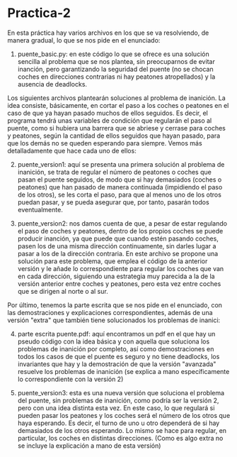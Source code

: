 # Practica-2
En esta práctica hay varios archivos en los que se va resolviendo, de manera gradual, lo que se nos pide en el enunciado:

1. puente_basic.py: en este código lo que se ofrece es una solución sencilla al problema que se nos plantea, sin preocuparnos de evitar inanción, pero 
garantizando la seguridad del puente (no se chocan coches en direcciones contrarias ni hay peatones atropellados) y la ausencia de deadlocks.

Los siguientes archivos plantearán soluciones al problema de inanición. La idea consiste, básicamente, en cortar el paso a los coches o peatones en el
caso de que ya hayan pasado muchos de ellos seguidos. Es decir, el programa tendrá unas variables de condición que regularán el paso al puente, como
si hubiera una barrera que se abriese y cerrase para coches y peatones, según la cantidad de ellos seguidos que hayan pasado, para que los demás no se 
queden esperando para siempre. Vemos más detalladamente que hace cada uno de ellos:

2. puente_version1: aquí se presenta una primera solución al problema de inanición, se trata de regular el número de peatones o coches que pasan el puente 
seguidos, de modo que si hay demasiados (coches o peatones) que han pasado de manera continuada (impidiendo el paso de los otros), se les corta el paso, 
para que al menos uno de los otros puedan pasar, y se pueda asegurar que, por tanto, pasarán todos eventualmente.

3. puente_version2: nos damos cuenta de que, a pesar de estar regulando el paso de coches y peatones, dentro de los propios coches se puede producir 
inanción, ya que puede que cuando estén pasando coches, pasen los de una misma dirección continuamente, sin darles lugar a pasar a los de la dirección 
contraria. En este archivo se propone una solución para este problema, que emplea el código de la anterior versión y le añade lo correspondiente para
regular los coches que van en cada dirección, siguiendo una estrategia muy parecida a la de la versión anterior entre coches y peatones, pero esta vez
entre coches que se dirigen al norte o al sur.

Por último, tenemos la parte escrita que se nos pide en el enunciado, con las demostraciones y explicaciones correspondientes, además de una versión "extra" que también tiene solucionados los problemas de inanici:

4. parte escrita puente.pdf: aquí encontramos un pdf en el que hay un pseudo código con la idea básica y con aquella que soluciona los problemas de
inanición por completo, así como demostraciones en todos los casos de que el puente es seguro y no tiene deadlocks, los invariantes que hay y la 
demostración de que la versión "avanzada" resuelve los problemas de inanición (se explica a mano específicamente lo correspondiente con la versión 2)

5. puente_version3: esta es una nueva versión que soluciona el problema del puente, sin problemas de inanición, como podría ser la versión 2, pero con una idea distinta esta vez. En este caso, lo que regulará si pueden pasar los peatones y los coches será el número de los otros que haya esperando. Es decir, el turno de uno u otro dependerá de si hay demasiados de los otros esperando. Lo mismo se hace para regular, en particular, los coches en distintas direcciones. (Como es algo extra no se incluye la explicación a mano de esta versión)

